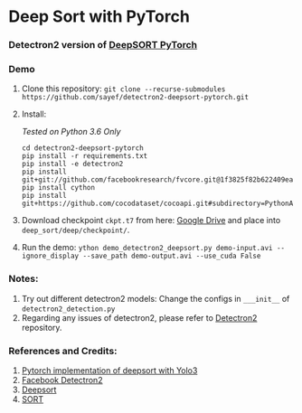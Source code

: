 # Deep Sort with PyTorch 
### Detectron2 version of [DeepSORT PyTorch](https://github.com/ZQPei/deep_sort_pytorch)

### Demo

1. Clone this repository: `git clone --recurse-submodules https://github.com/sayef/detectron2-deepsort-pytorch.git`

2. Install: 

    *Tested on Python 3.6 Only*

    ```
    cd detectron2-deepsort-pytorch
    pip install -r requirements.txt
    pip install -e detectron2
    pip install git+git://github.com/facebookresearch/fvcore.git@1f3825f82b622409ea4145d192dbd36a64e91d49
    pip install cython
    pip install git+https://github.com/cocodataset/cocoapi.git#subdirectory=PythonAPI
    ```

4. Download checkpoint `ckpt.t7` from here: [Google Drive](https://drive.google.com/drive/folders/1xhG0kRH1EX5B9_Iz8gQJb7UNnn_riXi6)
and place into `deep_sort/deep/checkpoint/`.

5. Run the demo: `ython demo_detectron2_deepsort.py demo-input.avi --ignore_display --save_path demo-output.avi --use_cuda False`

### Notes:
1. Try out different detectron2 models: Change the configs in `___init__` of `detectron2_detection.py`
2. Regarding any issues of detectron2, please refer to  [Detectron2](https://github.com/facebookresearch/detectron2) repository.

### References and Credits:
1. [Pytorch implementation of deepsort with Yolo3](https://github.com/ZQPei/deep_sort_pytorch)
2. [Facebook Detectron2](https://github.com/facebookresearch/detectron2)
3. [Deepsort](https://github.com/nwojke/deep_sort)
4. [SORT](https://github.com/abewley/sort)
